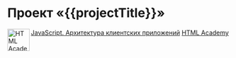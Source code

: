# Проект «{{projectTitle}}»


<a href="https://htmlacademy.ru/intensive/ecmascript"><img align="left" width="50" height="50" title="HTML Academy" src="https://up.htmlacademy.ru/static/img/intensive/ecmascript/logo-for-github.svg"></a>

[JavaScript. Архитектура клиентских приложений](https://htmlacademy.ru/intensive/ecmascript)
[HTML Academy](https://htmlacademy.ru)



